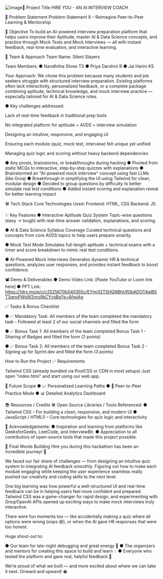 ![image](https://github.com/user-attachments/assets/58b341dc-e5b0-4038-8ed9-84387a48ee03)🚀 Project Title
HIRE YOU - AN AI INTERVIEW COACH

📌 Problem Statement
Problem Statement 8 – Reimagine Peer-to-Peer Learning & Mentorship

🎯 Objective
To build an AI-powered interview preparation platform that helps users improve their Aptitude, master AI & Data Science concepts, and practice through Mock Tests and Mock Interviews — all with instant feedback, real-time evaluation, and interactive learning.

🧠 Team & Approach
Team Name:
Silent Slayers

Team Members:
● Nandhitha Shree TS
● Priya Darshini R
● Jai Harini KS

Your Approach:
We chose this problem because many students and job seekers struggle with structured interview preparation. Existing platforms often lack interactivity, personalized feedback, or a complete package combining aptitude, technical knowledge, and mock interview practice — especially tailored for AI & Data Science roles.

● Key challenges addressed:

Lack of real-time feedback in traditional prep tools

No integrated platform for aptitude + AI/DS + interview simulation

Designing an intuitive, responsive, and engaging UI

Ensuring each module (quiz, mock test, interview) felt unique yet unified

Managing quiz logic and scoring without heavy backend dependencies

● Any pivots, brainstorms, or breakthroughs during hacking
● Pivoted from static MCQs to interactive, step-by-step quizzes with
explanations
● Brainstormed an "AI-powered mock interview" concept using fast LLMs (like
Groq)
● Breakthrough in simplifying the UI using Tailwind for clean, modular design
● Decided to group questions by difficulty to better simulate real test conditions
● Added instant scoring and explanation reveal for better learning impact

🛠️ Tech Stack
Core Technologies Used:
Frontend: HTML, CSS
Backend: JS

✨ Key Features
● Interactive Aptitude Quiz System Topic-wise questions (easy → tough) with real-time answer validation, explanations, and scoring.

● AI & Data Science Syllabus Coverage Curated technical questions and concepts from core AI/DS topics to help users prepare smartly.

● Mock Test Mode Simulates full-length aptitude + technical exams with a timer and score  breakdown to mimic real test conditions.

● AI-Powered Mock Interviews Generates dynamic HR & technical questions, analyzes user responses, and provides instant feedback to boost confidence.

📽 Demo & Deliverables
● Demo Video Link: [Paste YouTube or Loom link here]
● PPT Link: https://1drv.ms/p/c/c2525670b540355c/EYjm32TSHQNBhUfGbADOT4wBST3qnvPWsW2nro9kCYvsBg?e=AfwiAg

✅ Tasks & Bonus Checklist

● ✅ Mandatory Task: All members of the team completed the mandatory task - Followed at least 2 of our social channels and filled the form 

● ✅ Bonus Task 1: All members of the team completed Bonus Task 1 - Sharing of Badges and filled the form (2 points) 

● ✅ Bonus Task 2: All members of the team completed Bonus Task 2 - Signing up for Sprint.dev and filled the form (3 points) 

How to Run the Project
✅ Requirements

Tailwind CSS (already bundled via PostCSS or CDN in most setups)
Just open "index.html" and start using our web app.

🧬 Future Scope
● 📈 Personalized Learning Paths
● 🤝 Peer-to-Peer Practice Mode
● 📊 Detailed Analytics Dashboard


📚 Resources / Credits
🛠 Open Source Libraries / Tools Referenced:
● Tailwind CSS – For building a clean, responsive, and modern UI
● JavaScript / HTML5 – Core technologies for quiz logic and interactivity

🙌 Acknowledgements:
● Inspiration and learning from platforms like GeeksforGeeks, LeetCode, and InterviewBit.
● Appreciation to all contributors of open-source tools that made this project possible.

🏁 Final Words
Building Hire you during this hackathon has been an incredible journey! 🚀

We faced our fair share of challenges — from designing an intuitive quiz system to integrating AI feedback smoothly. Figuring out how to make each module engaging while keeping the user experience seamless really pushed our creativity and coding skills to the next level.

One big learning was how powerful a well-structured UI and real-time feedback can be in helping users feel more confident and prepared. Tailwind CSS was a game-changer for rapid design, and experimenting with Groq/OpenAI APIs opened up exciting ways to make mock interviews truly interactive.

There were fun moments too — like accidentally making a quiz where all options were wrong (oops 😅), or when the AI gave HR responses that were too honest.

Huge shout-out to:

● Our team for late-night debugging and great energy 🎉
● The organizers and mentors for creating this space to build and learn 💡
● Everyone who tested the platform and gave real, helpful feedback 🙌

We’re proud of what we built — and more excited about where we can take it next. Onward and upward! �
